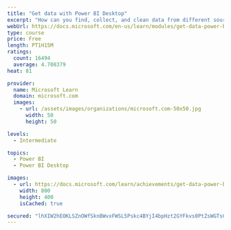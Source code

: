 ```yaml
---
title: "Get data with Power BI Desktop"
excerpt: "How can you find, collect, and clean data from different sources? Power BI is a tool for making sense of your data. You will learn tricks to make data-gathering easier."
webUrl: https://docs.microsoft.com/en-us/learn/modules/get-data-power-bi/
type: course
price: Free
length: PT1H15M
ratings:
  count: 16494
  average: 4.708379
heat: 81

provider:
  name: Microsoft Learn
  domain: microsoft.com
  images:
    - url: /assets/images/organizations/microsoft.com-50x50.jpg
      width: 50
      height: 50

levels:
  - Intermediate

topics:
  - Power BI
  - Power BI Desktop

images:
  - url: https://docs.microsoft.com/learn/achievements/get-data-power-bi-desktop-social.png
    width: 800
    height: 400
    isCached: true

secured: "lhXIW2hEOKLSZnOWfSknBWvxFWSL5Pskc4BYjI4bpHzt2GYFkvs0PtZsWGTsGARtBLatJ1f83lgAZqjTtlcg1uGyfOc8KMU1m7L7yMFaqLZN4/wkOC2ef/e7Q2dISP4Aa0z9zCbkDwFi16GoaKLjrUazWyMmkRQDr6SAdc+oMyUFXtcGky8ncyEiCSZo//+TDvNDhFrPNEarR4oIlH8SsYvlUkD3htXJb3wx3VwWCqL9xkq0pg775PE84gv5r5Wkuwfz6rf07EEy5KxOAjBe/DShvcBEeJwBOsscBUHO3DPnWLWUf6VANYUvRBT+XPNAqd1DM1dLf+Jm0AqCfKcN/n2zLXt1wAcUsddGNTtuw9N7KMXs2cfTvhAJoyomXXcLS4oImVWQlA0q6rvj07gkw8tSEpNYyhSCfA7HYkpDM6i1qnayemvTEBRCwG+AfVEy;PEX2rDp8XQgQzWXyy4wKjg=="
---
```


